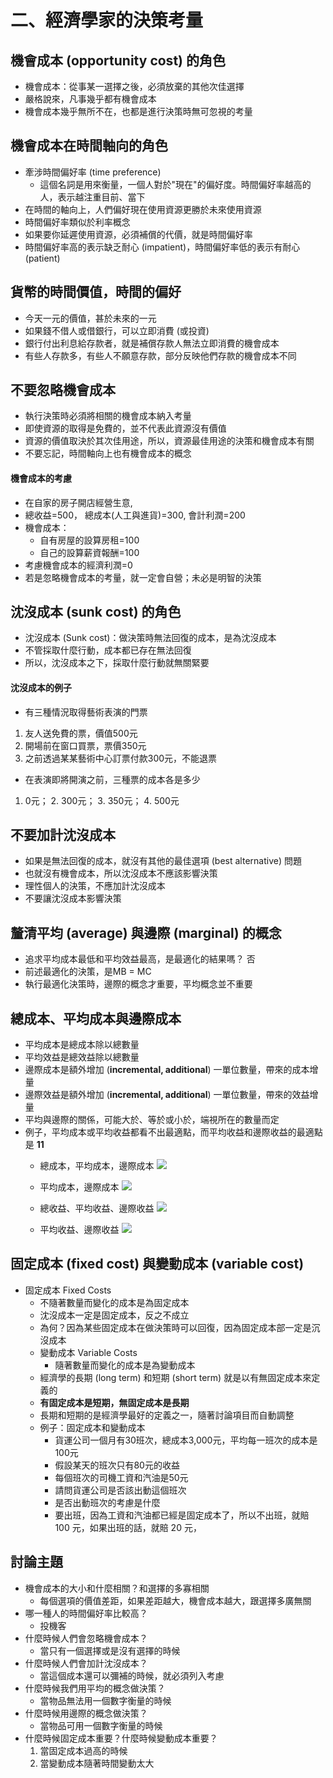 # 二、經濟學家的決策考量
## 機會成本 (opportunity cost) 的角色
* 機會成本：從事某一選擇之後，必須放棄的其他次佳選擇
* 嚴格說來，凡事幾乎都有機會成本
* 機會成本幾乎無所不在，也都是進行決策時無可忽視的考量

## 機會成本在時間軸向的角色
* 牽涉時間偏好率 (time preference)
    * 這個名詞是用來衡量，一個人對於"現在"的偏好度。時間偏好率越高的人，表示越注重目前、當下
* 在時間的軸向上，人們偏好現在使用資源更勝於未來使用資源
* 時間偏好率類似於利率概念
* 如果要你延遲使用資源，必須補償的代價，就是時間偏好率
* 時間偏好率高的表示缺乏耐心 (impatient)，時間偏好率低的表示有耐心 (patient)

## 貨幣的時間價值，時間的偏好
* 今天一元的價值，甚於未來的一元
* 如果錢不借人或借銀行，可以立即消費 (或投資)
* 銀行付出利息給存款者，就是補償存款人無法立即消費的機會成本
* 有些人存款多，有些人不願意存款，部分反映他們存款的機會成本不同

## 不要忽略機會成本
* 執行決策時必須將相關的機會成本納入考量
* 即使資源的取得是免費的，並不代表此資源沒有價值
* 資源的價值取決於其次佳用途，所以，資源最佳用途的決策和機會成本有關
* 不要忘記，時間軸向上也有機會成本的概念
#### 機會成本的考慮
* 在自家的房子開店經營生意,
* 總收益=500， 總成本(人工與進貨)=300, 會計利潤=200
* 機會成本：
    * 自有房屋的設算房租=100
    * 自己的設算薪資報酬=100
* 考慮機會成本的經濟利潤=0
* 若是忽略機會成本的考量，就一定會自營；未必是明智的決策

## 沈沒成本 (sunk cost) 的角色
* 沈沒成本 (Sunk cost)：做決策時無法回復的成本，是為沈沒成本
* 不管採取什麼行動，成本都已存在無法回復
* 所以，沈沒成本之下，採取什麼行動就無關緊要
#### 沈沒成本的例子
* 有三種情況取得藝術表演的門票
1. 友人送免費的票，價值500元
2. 開場前在窗口買票，票價350元
3. 之前透過某某藝術中心訂票付款300元，不能退票
* 在表演即將開演之前，三種票的成本各是多少
1. 0元； 2. 300元； 3. 350元； 4. 500元

## 不要加計沈沒成本
* 如果是無法回復的成本，就沒有其他的最佳選項 (best alternative) 問題
* 也就沒有機會成本，所以沈沒成本不應該影響決策
* 理性個人的決策，不應加計沈沒成本
* 不要讓沈沒成本影響決策

## 釐清平均 (average) 與邊際 (marginal) 的概念
* 追求平均成本最低和平均效益最高，是最適化的結果嗎？ 否
* 前述最適化的決策，是MB = MC
* 執行最適化決策時，邊際的概念才重要，平均概念並不重要

## 總成本、平均成本與邊際成本
* 平均成本是總成本除以總數量
* 平均效益是總效益除以總數量
* 邊際成本是額外增加 (**incremental, additional**) 一單位數量，帶來的成本增量
* 邊際效益是額外增加 (**incremental, additional**) 一單位數量，帶來的效益增量
* 平均與邊際的關係，可能大於、等於或小於，端視所在的數量而定
* 例子，平均成本或平均收益都看不出最適點，而平均收益和邊際收益的最適點是 **11**
    * 總成本，平均成本，邊際成本
    ![](./Picture/1.png)

    * 平均成本，邊際成本
    ![](./Picture/2.png)

    * 總收益、平均收益、邊際收益
    ![](./Picture/3.png)

    * 平均收益、邊際收益 
    ![](./Picture/4.png)

## 固定成本 (fixed cost) 與變動成本 (variable cost)

* 固定成本 Fixed Costs
    * 不隨著數量而變化的成本是為固定成本
    * 沈沒成本一定是固定成本，反之不成立
    * 為何？因為某些固定成本在做決策時可以回復，因為固定成本部一定是沉沒成本
    * 變動成本 Variable Costs
        * 隨著數量而變化的成本是為變動成本
    * 經濟學的長期 (long term) 和短期 (short term) 就是以有無固定成本來定義的
    * **有固定成本是短期，無固定成本是長期**
    * 長期和短期的是經濟學最好的定義之一，隨著討論項目而自動調整
    * 例子：固定成本和變動成本
        * 貨運公司一個月有30班次，總成本3,000元，平均每一班次的成本是100元
        * 假設某天的班次只有80元的收益
        * 每個班次的司機工資和汽油是50元 
        * 請問貨運公司是否該出動這個班次
        * 是否出動班次的考慮是什麼 
        * 要出班，因為工資和汽油都已經是固定成本了，所以不出班，就賠 100 元，如果出班的話，就賠 20 元，
## 討論主題
* 機會成本的大小和什麼相關？和選擇的多寡相關
    * 每個選項的價值差距，如果差距越大，機會成本越大，跟選擇多廣無關
* 哪一種人的時間偏好率比較高？
    * 投機客
* 什麼時候人們會忽略機會成本？
    * 當只有一個選擇或是沒有選擇的時候
* 什麼時候人們會加計沈沒成本？
    * 當這個成本還可以彌補的時候，就必須列入考慮
* 什麼時候我們用平均的概念做決策？
    * 當物品無法用一個數字衡量的時候
* 什麼時候用邊際的概念做決策？
    * 當物品可用一個數字衡量的時候
* 什麼時候固定成本重要？什麼時候變動成本重要？
    1. 當固定成本過高的時候
    2. 當變動成本隨著時間變動太大